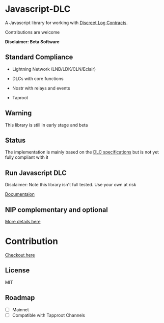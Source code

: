 # Javascript-DLC

A Javascript library for working with [Discreet Log Contracts](https://adiabat.github.io/dlc.pdf).

Contributions are welcome

**Disclaimer: Beta Software**

## Standard Compliance

- Lightning Network (LND/LDK/CLN/Eclair)

- DLCs with core functions

- Nostr with relays and events

- Taproot 

## Warning

This library is still in early stage and beta


## Status

The implementation is mainly based on the [DLC specifications](https://github.com/discreetlogcontracts/dlcspecs) but is not yet fully compliant with it

## Run Javascript DLC

Disclaimer: Note this library isn't full tested. Use your own at risk

[Documentaion](https://github.com/AreaLayer/javascript-dlc/blob/main/docs/run.md)

## NIP complementary and optional

[More details here](https://github.com/AreaLayer/NIP-xxx)

# Contribution

[Checkout here](https://github.com/AreaLayer/javascript-dlc/blob/main/CONTRIBUTING.md)

## License

MIT

## Roadmap

- [ ] Mainnet
- [ ] Compatible with Tapproot Channels

